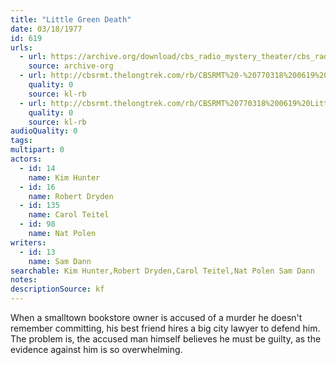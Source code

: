 ```yaml
---
title: "Little Green Death"
date: 03/18/1977
id: 619
urls: 
  - url: https://archive.org/download/cbs_radio_mystery_theater/cbs_radio_mystery_theater-0601-0650.zip/cbs_radio_mystery_theater-0601-0650%2Fcbsrmt_0619_little_green_death.mp3
    source: archive-org
  - url: http://cbsrmt.thelongtrek.com/rb/CBSRMT%20-%20770318%200619%20Little%20Green%20Death_WLNH-FM_rb.mp3
    quality: 0
    source: kl-rb
  - url: http://cbsrmt.thelongtrek.com/rb/CBSRMT%20770318%200619%20Little%20Green%20Death_wbbm_rb.mp3
    quality: 0
    source: kl-rb
audioQuality: 0
tags: 
multipart: 0
actors:  
  - id: 14
    name: Kim Hunter  
  - id: 16
    name: Robert Dryden  
  - id: 135
    name: Carol Teitel  
  - id: 98
    name: Nat Polen
writers:  
  - id: 13
    name: Sam Dann
searchable: Kim Hunter,Robert Dryden,Carol Teitel,Nat Polen Sam Dann
notes: 
descriptionSource: kf
---
```

When a smalltown bookstore owner is accused of a murder he doesn't remember committing, his best friend hires a big city lawyer to defend him. The problem is, the accused man himself believes he must be guilty, as the evidence against him is so overwhelming.